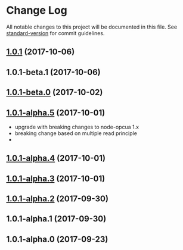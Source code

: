 # Change Log

All notable changes to this project will be documented in this file. See [standard-version](https://github.com/conventional-changelog/standard-version) for commit guidelines.

<a name="1.0.1"></a>
## [1.0.1](https://github.com/biancode/node-red-iiot-opcua-publicbeta/compare/v1.0.1-beta.1...v1.0.1) (2017-10-06)



<a name="1.0.1-beta.1"></a>
## 1.0.1-beta.1 (2017-10-06)



<a name="1.0.1-beta.0"></a>
## [1.0.1-beta.0](https://github.com/biancode/node-red-iiot-opcua-publicbeta/compare/v1.0.1-alpha.5...v1.0.1-beta.0) (2017-10-02)



<a name="1.0.1-alpha.5"></a>
## [1.0.1-alpha.5](https://github.com/biancode/node-red-iiot-opcua-publicbeta/compare/v1.0.1-alpha.4...v1.0.1-alpha.5) (2017-10-01)

* upgrade with breaking changes to node-opcua 1.x
* breaking change based on multiple read principle
* 

<a name="1.0.1-alpha.4"></a>
## [1.0.1-alpha.4](https://github.com/biancode/node-red-iiot-opcua-publicbeta/compare/v1.0.1-alpha.3...v1.0.1-alpha.4) (2017-10-01)



<a name="1.0.1-alpha.3"></a>
## [1.0.1-alpha.3](https://github.com/biancode/node-red-iiot-opcua-publicbeta/compare/v1.0.1-alpha.2...v1.0.1-alpha.3) (2017-10-01)



<a name="1.0.1-alpha.2"></a>
## [1.0.1-alpha.2](https://github.com/biancode/node-red-iiot-opcua-publicbeta/compare/v1.0.1-alpha.1...v1.0.1-alpha.2) (2017-09-30)



<a name="1.0.1-alpha.1"></a>
## 1.0.1-alpha.1 (2017-09-30)



<a name="1.0.1-alpha.0"></a>
## 1.0.1-alpha.0 (2017-09-23)
